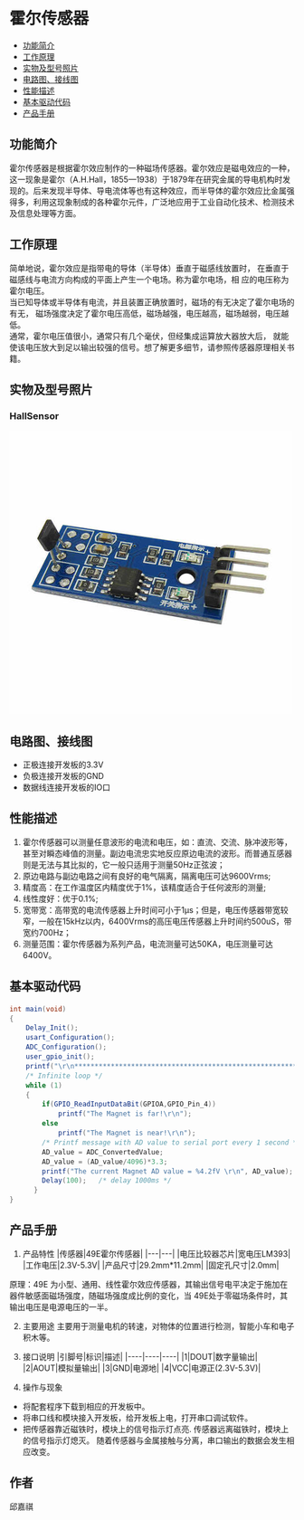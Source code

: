 # 霍尔传感器
* [功能简介](#功能简介)
* [工作原理](#工作原理)
* [实物及型号照片](#实物及型号照片)
* [电路图、接线图](#电路图、接线图)
* [性能描述](#性能描述)
* [基本驱动代码](#基本驱动代码)
* [产品手册](#产品手册)

## 功能简介
霍尔传感器是根据霍尔效应制作的一种磁场传感器。霍尔效应是磁电效应的一种，这一现象是霍尔（A.H.Hall，1855—1938）于1879年在研究金属的导电机构时发现的。后来发现半导体、导电流体等也有这种效应，而半导体的霍尔效应比金属强得多，利用这现象制成的各种霍尔元件，广泛地应用于工业自动化技术、检测技术及信息处理等方面。
## 工作原理
简单地说，霍尔效应是指带电的导体（半导体）垂直于磁感线放置时，
在垂直于磁感线与电流方向构成的平面上产生一个电场。称为霍尔电场，相
应的电压称为霍尔电压。   
当已知导体或半导体有电流，并且装置正确放置时，磁场的有无决定了霍尔电场的有无，
磁场强度决定了霍尔电压高低，磁场越强，电压越高，磁场越弱，电压越低。    
通常，霍尔电压值很小，通常只有几个毫伏，但经集成运算放大器放大后，
就能使该电压放大到足以输出较强的信号。想了解更多细节，请参照传感器原理相关书籍。

## 实物及型号照片
### HallSensor
![Shurnim icon](./shiwu.png)
## 电路图、接线图
- 正极连接开发板的3.3V
- 负极连接开发板的GND
- 数据线连接开发板的IO口
## 性能描述
1. 霍尔传感器可以测量任意波形的电流和电压，如：直流、交流、脉冲波形等，甚至对瞬态峰值的测量。副边电流忠实地反应原边电流的波形。而普通互感器则是无法与其比拟的，它一般只适用于测量50Hz正弦波；
2. 原边电路与副边电路之间有良好的电气隔离，隔离电压可达9600Vrms;
3. 精度高：在工作温度区内精度优于1%，该精度适合于任何波形的测量;
4. 线性度好：优于0.1%;
5. 宽带宽：高带宽的电流传感器上升时间可小于1μs；但是，电压传感器带宽较窄，一般在15kHz以内，6400Vrms的高压电压传感器上升时间约500uS，带宽约700Hz；
6. 测量范围：霍尔传感器为系列产品，电流测量可达50KA，电压测量可达6400V。

## 基本驱动代码
```java
int main(void)
{
	Delay_Init();
	usart_Configuration();
	ADC_Configuration();
	user_gpio_init();
  	printf("\r\n****************************************************************\r\n");
  	/* Infinite loop */
  	while (1)
  	{
		if(GPIO_ReadInputDataBit(GPIOA,GPIO_Pin_4))
			printf("The Magnet is far!\r\n");
		else
			printf("The Magnet is near!\r\n");
    	/* Printf message with AD value to serial port every 1 second */
	  	AD_value = ADC_ConvertedValue;
	  	AD_value = (AD_value/4096)*3.3;
    	printf("The current Magnet AD value = %4.2fV \r\n", AD_value);
	  	Delay(100);   /* delay 1000ms */
	  }
}
```
## 产品手册
1. 产品特性
|传感器|49E霍尔传感器|
|---|---|
|电压比较器芯片|宽电压LM393|
|工作电压|2.3V-5.3V|
|产品尺寸|29.2mm*11.2mm|
|固定孔尺寸|2.0mm|

原理：49E 为小型、通用、线性霍尔效应传感器，其输出信号电平决定于施加在器件敏感面磁场强度，随磁场强度成比例的变化，当 49E处于零磁场条件时，其输出电压是电源电压的一半。

2. 主要用途 主要用于测量电机的转速，对物体的位置进行检测，智能小车和电子积木等。

3. 接口说明
|引脚号|标识|描述|
|----|----|----|
|1|DOUT|数字量输出|
|2|AOUT|模拟量输出|
|3|GND|电源地|
|4|VCC|电源正(2.3V-5.3V)|

4. 操作与现象
- 将配套程序下载到相应的开发板中。
- 将串口线和模块接入开发板，给开发板上电，打开串口调试软件。
- 把传感器靠近磁铁时，模块上的信号指示灯点亮. 传感器远离磁铁时，模块上的信号指示灯熄灭。 随着传感器与金属接触与分离，串口输出的数据会发生相应改变。
## 作者
邱嘉祺